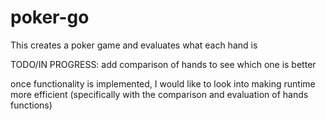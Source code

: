 # poker-go
This creates a poker game and evaluates what each hand is

TODO/IN PROGRESS: add comparison of hands to see which one is better


once functionality is implemented, I would like to look into making runtime more efficient (specifically with the comparison and evaluation of hands functions)

